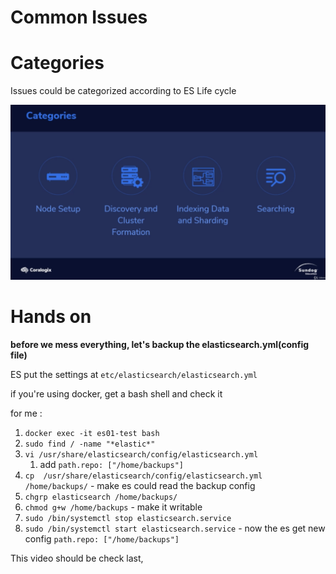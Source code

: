 # Common Issues

# Categories

Issues could be categorized according to ES Life cycle


<img src='../assets/105_1.png'><img>

# Hands on

**before we mess everything, let's backup the elasticsearch.yml(config file)**

ES put the settings at `etc/elasticsearch/elasticsearch.yml`

if you're using docker, get a bash shell and check it

for me : 

1. `docker exec -it es01-test bash`
2. `sudo find / -name "*elastic*"`
3. `vi /usr/share/elasticsearch/config/elasticsearch.yml`
   1. add `path.repo: ["/home/backups"]`
4. `cp  /usr/share/elasticsearch/config/elasticsearch.yml /home/backups/` - make es could read the backup config
5. `chgrp elasticsearch /home/backups/`
6. `chmod g+w /home/backups` - make it writable
7. `sudo /bin/systemctl stop elasticsearch.service`
8. `sudo /bin/systemctl start elasticsearch.service` - now the es get new config `path.repo: ["/home/backups"]` 

This video should be check last, 